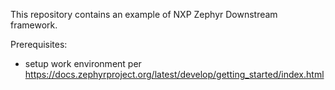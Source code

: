 This repository contains an example of NXP Zephyr Downstream framework.

Prerequisites:
 - setup work environment per https://docs.zephyrproject.org/latest/develop/getting_started/index.html
